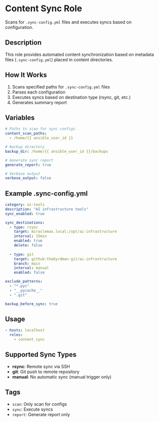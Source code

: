 # Content Sync Role

Scans for `.sync-config.yml` files and executes syncs based on configuration.

## Description

This role provides automated content synchronization based on metadata files (`.sync-config.yml`) placed in content directories.

## How It Works

1. Scans specified paths for `.sync-config.yml` files
2. Parses each configuration
3. Executes syncs based on destination type (rsync, git, etc.)
4. Generates summary report

## Variables

```yaml
# Paths to scan for sync configs
content_scan_paths:
  - /home/{{ ansible_user_id }}

# Backup directory
backup_dir: /home/{{ ansible_user_id }}/backups

# Generate sync report
generate_report: true

# Verbose output
verbose_output: false
```

## Example .sync-config.yml

```yaml
category: ai-tools
description: "AI infrastructure tools"
sync_enabled: true

sync_destinations:
  - type: rsync
    target: miraclemax.local:/opt/ai-infrastructure
    interval: 15min
    enabled: true
    delete: false
  
  - type: git
    target: github:thebyrdman-git/ai-infrastructure
    branch: main
    interval: manual
    enabled: false

exclude_patterns:
  - "*.pyc"
  - "__pycache__"
  - ".git"

backup_before_sync: true
```

## Usage

```yaml
- hosts: localhost
  roles:
    - content_sync
```

## Supported Sync Types

- **rsync**: Remote sync via SSH
- **git**: Git push to remote repository
- **manual**: No automatic sync (manual trigger only)

## Tags

- `scan`: Only scan for configs
- `sync`: Execute syncs
- `report`: Generate report only

